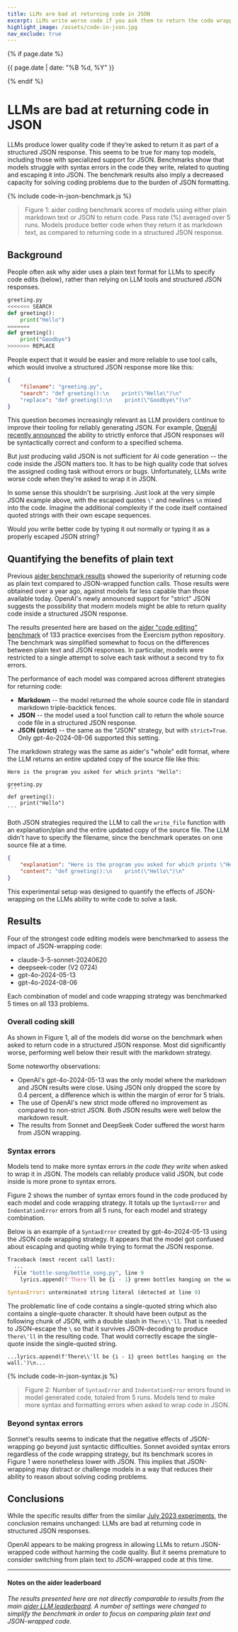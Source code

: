 ```yaml
---
title: LLMs are bad at returning code in JSON
excerpt: LLMs write worse code if you ask them to return the code wrapped in JSON via a tool function call.
highlight_image: /assets/code-in-json.jpg
nav_exclude: true
---
```

{% if page.date %}
<p class="post-date">{{ page.date | date: "%B %d, %Y" }}</p>
{% endif %}

# LLMs are bad at returning code in JSON


LLMs produce lower quality code if they’re asked to return it as part of a structured JSON response. This seems to be true for many top models, including those with specialized support for JSON. Benchmarks show that models struggle with syntax errors in the code
they write, related to quoting and escaping it into JSON.
The benchmark results also imply a decreased capacity for solving coding problems due to the burden of JSON formatting. 

{% include code-in-json-benchmark.js %}

> Figure 1: aider coding benchmark scores of models using either plain markdown text or JSON to return code.
> Pass rate (%) averaged over 5 runs.
> Models produce better code when they return it as markdown text,
> as compared to returning code in a structured JSON response.


## Background

People often ask why aider uses a plain text format for LLMs to specify code edits (below),
rather than relying on LLM tools and structured JSON responses.

```python
greeting.py
<<<<<<< SEARCH
def greeting():
    print("Hello")
=======
def greeting():
    print("Goodbye")
>>>>>>> REPLACE
```

People expect that it would be easier and more reliable to use tool calls,
which would involve a structured JSON response more like this:

```json
{
    "filename": "greeting.py",
    "search": "def greeting():\n    print(\"Hello\")\n"
    "replace": "def greeting():\n    print(\"Goodbye\")\n"
}
```

This question becomes increasingly relevant as LLM providers
continue to improve their tooling for reliably generating JSON.
For example, 
[OpenAI recently announced](https://openai.com/index/introducing-structured-outputs-in-the-api/)
the ability to
strictly enforce that JSON responses will be syntactically correct 
and conform to a specified schema.

But just producing valid JSON is not sufficient for AI code generation --
the code inside the JSON matters too.
It has to be high quality code that solves the assigned coding task without errors or bugs.
Unfortunately, 
LLMs write worse code when they're asked to 
wrap it in JSON.

In some sense this shouldn't be surprising.
Just look at the very simple
JSON example above, with the escaped 
quotes `\"` and
newlines `\n`
mixed into the code.
Imagine the additional
complexity
if the code itself contained quoted strings
with their
own escape sequences.

Would *you* write better code by
typing it out normally
or typing it as a properly escaped 
JSON string?


## Quantifying the benefits of plain text

Previous [aider benchmark results](/2023/07/02/benchmarks.html)
showed
the superiority of returning code
as plain text compared to JSON-wrapped function calls.
Those results were obtained
over a year ago, against models far less capable than those available today.
OpenAI's newly announced support for "strict" JSON
suggests the possibility that modern models might be able
to return quality code inside a structured JSON response.

The results presented here are based on
the 
[aider "code editing" benchmark](/2023/07/02/benchmarks.html#the-benchmark)
of 133 practice exercises from the Exercism python repository.
The benchmark was simplified somewhat to focus on the differences between
plain text and JSON responses.
In particular, models were 
restricted to a single attempt to solve each task
without a second try to fix errors.

The performance of each model was compared across different strategies for returning code:

- **Markdown** -- the model returned the whole source code file in standard markdown triple-backtick fences.
- **JSON** -- the model used a tool function call to return the whole source code file in a structured JSON response.
- **JSON (strict)** -- the same as the "JSON" strategy, but with `strict=True`. Only gpt-4o-2024-08-06 supported this setting.

The markdown strategy was the same as
aider's "whole" edit format, where the
LLM returns an entire updated copy of the source file like this:

````
Here is the program you asked for which prints "Hello":

greeting.py
```
def greeting():
    print("Hello")
```
````

Both JSON strategies required the LLM to call the `write_file` function with
an explanation/plan and
the entire updated copy of the source file.
The LLM didn't have to specify the filename,
since the benchmark operates on one source file at a time.

```json
{
    "explanation": "Here is the program you asked for which prints \"Hello\"",
    "content": "def greeting():\n    print(\"Hello\")\n"
}
```

This experimental setup was designed to quantify
the effects of JSON-wrapping on the LLMs ability to write code to solve a task.

## Results

Four of the strongest code editing models were benchmarked
to assess the impact of JSON-wrapping code:

- claude-3-5-sonnet-20240620
- deepseek-coder (V2 0724)
- gpt-4o-2024-05-13
- gpt-4o-2024-08-06

Each combination of model and code wrapping strategy was benchmarked 5 times
on all 133 problems.

### Overall coding skill

As shown in Figure 1, 
all of the models did worse on the benchmark when asked to
return code in a structured JSON response.
Most did significantly worse, performing well below
their result with the markdown strategy.

Some noteworthy observations:

- OpenAI's gpt-4o-2024-05-13 was the only model where the markdown and JSON results were
close. Using JSON only dropped the score by 0.4 percent, a difference which is
within the margin of error for 5 trials.
- The use of OpenAI's new strict mode offered no improvement
as compared to non-strict JSON.
Both JSON results were well below the markdown result.
- The results from Sonnet and DeepSeek Coder suffered the worst harm from JSON wrapping.

### Syntax errors

Models tend to make more syntax errors *in the code they write*
when asked to wrap it in JSON.
The models can reliably 
produce valid JSON, but code inside is more prone to syntax errors.

Figure 2 shows the number of syntax errors found in the code produced by each
model and code wrapping strategy.
It totals up the `SyntaxError` and `IndentationError` errors from all 5 runs,
for each model and strategy combination.

Below is an example of a `SyntaxError` created by gpt-4o-2024-05-13 using the
JSON code wrapping strategy.
It appears that the model got confused about escaping and quoting while trying
to format the JSON response.

```python
Traceback (most recent call last):
  ...   
  File "bottle-song/bottle_song.py", line 9
    lyrics.append(f'There'll be {i - 1} green bottles hanging on the wall.')
                                                                          ^
SyntaxError: unterminated string literal (detected at line 9)
```

The problematic line of code contains a single-quoted string which also
contains a single-quote character.
It should have been output as the following chunk of JSON, with
a double slash in `There\\'ll`.
That is needed to JSON-escape the `\` so that it survives
JSON-decoding to 
produce `There\'ll` in the resulting code.
That would correctly escape the single-quote inside the single-quoted string.

```
...lyrics.append(f'There\\'ll be {i - 1} green bottles hanging on the wall.')\n...
```



{% include code-in-json-syntax.js %}

> Figure 2: Number of `SyntaxError` and `IndentationError` errors found in model generated code,
> totaled from 5 runs.
> Models tend to make more syntax and formatting errors when asked to wrap code in JSON.

### Beyond syntax errors

Sonnet's results seems to indicate that the negative effects of JSON-wrapping 
go beyond just syntactic difficulties.
Sonnet avoided syntax errors regardless of the code wrapping strategy,
but its benchmark scores in Figure 1 were nonetheless lower with JSON.
This implies that JSON-wrapping may distract or challenge models in a way that
reduces their ability to reason about solving coding problems.



## Conclusions

While the specific results differ from the similar
[July 2023 experiments](/2023/07/02/benchmarks.html),
the conclusion remains unchanged: LLMs are bad at returning code in
structured JSON responses.

OpenAI appears to be making progress in allowing LLMs to
return JSON-wrapped code
without harming the code quality.
But it seems premature to consider switching from plain text
to JSON-wrapped code at this time.

---------

#### Notes on the aider leaderboard

*The results presented here are not directly comparable to results
from the main
[aider LLM leaderboard](https://aider.chat/docs/leaderboards/).
A number of settings were changed to simplify the benchmark
in order to focus on comparing plain text and JSON-wrapped code.*
